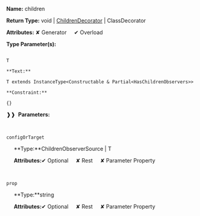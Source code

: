 **Name:** children

**Return Type:** void | [ChildrenDecorator](https://gitbook-18.gitbook.io/au//runtime/templating/children/typealiases/childrendecorator) | ClassDecorator

**Attributes:** ✘ Generator&nbsp;&nbsp;&nbsp;&nbsp;&nbsp;✔ Overload

**Type Parameter(s):**

```**Name:**

T

**Text:**

T extends InstanceType<Constructable & Partial<HasChildrenObservers>>

**Constraint:**

{}

```

❱❱&nbsp;&nbsp;**Parameters:**

&nbsp;&nbsp;&nbsp;&nbsp;&nbsp;
```
configOrTarget
```

&nbsp;&nbsp;&nbsp;&nbsp;&nbsp;**Type:**ChildrenObserverSource | T

&nbsp;&nbsp;&nbsp;&nbsp;&nbsp;**Attributes:**✔ Optional&nbsp;&nbsp;&nbsp;&nbsp;&nbsp;✘ Rest&nbsp;&nbsp;&nbsp;&nbsp;&nbsp;✘ Parameter Property

&nbsp;&nbsp;&nbsp;&nbsp;&nbsp;
```
prop
```

&nbsp;&nbsp;&nbsp;&nbsp;&nbsp;**Type:**string

&nbsp;&nbsp;&nbsp;&nbsp;&nbsp;**Attributes:**✔ Optional&nbsp;&nbsp;&nbsp;&nbsp;&nbsp;✘ Rest&nbsp;&nbsp;&nbsp;&nbsp;&nbsp;✘ Parameter Property

